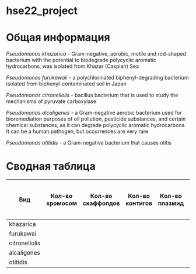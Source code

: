 # hse22_project

# Общая информация
*Pseudomonas khazarica* - Gram-negative, aerobic, motile and rod-shaped bacterium with the potential to biodegrade polycyclic aromatic hydrocarbons, was isolated from Khazar (Caspian) Sea

*Pseudomonas furukawaii* - a polychlorinated biphenyl-degrading bacterium isolated from biphenyl-contaminated soil in Japan

*Pseudomonas citronellolis* -  bacillus bacterium that is used to study the mechanisms of pyruvate carboxylase

*Pseudomonas alcaligenes* - a Gram-negative aerobic bacterium used for bioremediation purposes of oil pollution, pesticide substances, and certain chemical substances, as it can degrade polycyclic aromatic hydrocarbons. It can be a human pathogen, but occurrences are very rare

*Pseudomonas otitidis* - a Gram-negative bacterium that causes otitis

# Сводная таблица

| Вид  |  Кол-во хромосом | Кол-во скаффолдов | Кол-во контигов | Кол-во плазмид | Общая длина | Кол-во аннотированных генов | Кол-во предсказанных участков z-dna  | Кол-во участков с zh-score > 500 | общая длина  |
|---|---|---|---|---|---|---|---|---|---|
| khazarica |   |   |   |   |   |   |   |   |   |
| furukawai  |   |   |   |   |   |   |   |   |   |
| citronellolis  |   |   |   |   |   |   |   |   |   |
| alcaligenes  |   |   |   |   |   |   |   |   |   |
| otitidis |   |   |   |   |   |   |   |   |   |
